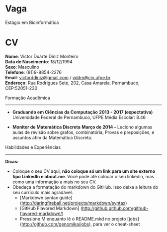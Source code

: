Vaga
====

Estágio em Bioinformática


CV
==

**Nome**: Victor Duarte Diniz Monteiro  
**Data de Nascimento**: 18/12/1994  
**Sexo**: Masculino  
**Telefone**: (81)9-8854-2276  
**Email**: victorddiniz@gmail.com / vddm@cin.ufpe.br  
**Endereço**: Rua Rodrigues Sete, 202, Casa Amarela, Pernambuco, CEP:52051-230  

Formação Acadêmica
* * *

- **Graduando em Ciências da Computação**                                       **2013 - 2017 (expectativa)**
	Universidade Federal de Pernambuco, UFPE                                Média Escolar: 8.46

- **Monitor de Matemática Discreta**                                            **Março de 2014 -**
	Leciono algumas aulas de revisão sobre grafos, combinatória, Provas e preposições,
	e assuntos afim da Matemática Discreta.
	
Habilidades e Experiências
* * *



__Dicas:__
* Coloque o seu CV aqui, __não coloque só um link para um site externo tipo LinkedIn e about.me__. Você pode até colocar o seu linkedin, mas como uma informação a mais no seu CV.
* Obedeça a formatação do markdown do GitHub. Isso deixa a leitura do seu currículo mais agradável.
	* [Markdown syntax guide] (http://daringfireball.net/projects/markdown/syntax)
	* [GitHub Flavored Markdown] (http://github.github.com/github-flavored-markdown/)
	* Pressione M enquanto lê o README.mkd no projeto [jobs] (http://github.com/genomika/jobs), para ver o cheat-sheet
